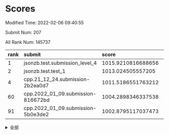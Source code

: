 # Scores

Modified Time: 2022-02-06 09:40:55

Submit Num: 207

All Rank Num: 145737

| rank |               submit               |       score        |       sigma        | pk_num |
| :--- | :--------------------------------- | :----------------- | :----------------- | :----- |
| 1    | jsonzb.test.submission_level_4     | 1015.9210816688656 | 0.9235173551737152 | 2816   |
| 2    | jsonzb.test.test_1                 | 1013.024505557205  | 0.8029421212558656 | 2817   |
| 4    | cpp.21_12_24.submission-2b2ea0d7   | 1011.5186551763212 | 0.7657304227884695 | 2815   |
| 60   | cpp.2022_01_09.submission-816672bd | 1004.2898346337538 | 0.7112211017960433 | 2817   |
| 91   | cpp.2022_01_09.submission-5b0e3de2 | 1002.8795117037473 | 0.7128405217287462 | 2810   |


<details>
<summary>全部</summary>

| rank |                 submit                 |       score        |       sigma        | pk_num |
| :--- | :------------------------------------- | :----------------- | :----------------- | :----- |
| 1    | jsonzb.test.submission_level_4         | 1015.9210816688656 | 0.9235173551737152 | 2816   |
| 2    | jsonzb.test.test_1                     | 1013.024505557205  | 0.8029421212558656 | 2817   |
| 3    | gobigger.level_3.submission_level_3_35 | 1011.7221862031321 | 0.7771468172375395 | 2817   |
| 4    | cpp.21_12_24.submission-2b2ea0d7       | 1011.5186551763212 | 0.7657304227884695 | 2815   |
| 5    | gobigger.level_3.submission_level_3_6  | 1011.4200503248486 | 0.7628646094793232 | 2817   |
| 6    | gobigger.level_3.submission_level_3_40 | 1011.2070062554363 | 0.7722161634615166 | 2813   |
| 7    | gobigger.level_3.submission_level_3_48 | 1011.0339580025884 | 0.7984982381866247 | 2818   |
| 8    | gobigger.level_3.submission_level_3_13 | 1011.0139146554769 | 0.7590145225926636 | 2810   |
| 9    | gobigger.level_3.submission_level_3_46 | 1010.8054464111602 | 0.7618132257569551 | 2813   |
| 10   | gobigger.level_3.submission_level_3_45 | 1010.7331086554374 | 0.770320400415413  | 2820   |
| 11   | gobigger.level_3.submission_level_3_5  | 1010.5393134381529 | 0.7680306296463734 | 2821   |
| 12   | gobigger.level_3.submission_level_3_38 | 1010.3333984858324 | 0.7651353434963202 | 2819   |
| 13   | gobigger.level_3.submission_level_3_43 | 1010.2893696089543 | 0.7547526448193517 | 2817   |
| 14   | gobigger.level_3.submission_level_3_36 | 1010.2421652432288 | 0.7801996064177457 | 2815   |
| 15   | gobigger.level_3.submission_level_3_47 | 1010.2098505905457 | 0.7418704112394849 | 2814   |
| 16   | gobigger.level_3.submission_level_3_7  | 1010.20430505505   | 0.7606690285507807 | 2815   |
| 17   | gobigger.level_3.submission_level_3_14 | 1010.1560683952029 | 0.7532543823778041 | 2813   |
| 18   | gobigger.level_3.submission_level_3_49 | 1010.1509187163639 | 0.779043817298464  | 2816   |
| 19   | gobigger.level_3.submission_level_3_8  | 1010.036368466588  | 0.7646199634483458 | 2817   |
| 20   | gobigger.level_3.submission_level_3_37 | 1009.970846490274  | 0.746312789528587  | 2815   |
| 21   | gobigger.level_3.submission_level_3_1  | 1009.9132017002312 | 0.7327833527786018 | 2807   |
| 22   | gobigger.level_3.submission_level_3_11 | 1009.9070309812249 | 0.7652299783547487 | 2818   |
| 23   | gobigger.level_3.submission_level_3_25 | 1009.8807938980402 | 0.7650224212994752 | 2818   |
| 24   | gobigger.level_3.submission_level_3_33 | 1009.8662591297226 | 0.7548288682734072 | 2815   |
| 25   | gobigger.level_3.submission_level_3_42 | 1009.8549959520857 | 0.745456304411441  | 2811   |
| 26   | gobigger.level_3.submission_level_3_21 | 1009.7576512155554 | 0.7521195355404415 | 2815   |
| 27   | gobigger.level_3.submission_level_3_16 | 1009.7369341119643 | 0.7556422852437084 | 2818   |
| 28   | gobigger.level_3.submission_level_3_19 | 1009.7362064052401 | 0.7454678623772246 | 2815   |
| 29   | gobigger.level_3.submission_level_3_39 | 1009.724087940875  | 0.7549648982894753 | 2815   |
| 30   | gobigger.level_3.submission_level_3_4  | 1009.7077564941968 | 0.7401955448422032 | 2817   |
| 31   | gobigger.level_3.submission_level_3_0  | 1009.6666763514347 | 0.744254843682986  | 2811   |
| 32   | gobigger.level_3.submission_level_3_18 | 1009.6630467124456 | 0.7397127774123287 | 2822   |
| 33   | gobigger.level_3.submission_level_3_28 | 1009.6515904265684 | 0.7692268318624086 | 2818   |
| 34   | gobigger.level_3.submission_level_3_41 | 1009.6202474374056 | 0.7510148821188747 | 2815   |
| 35   | gobigger.level_3.submission_level_3_22 | 1009.5892407460706 | 0.7648316639732514 | 2817   |
| 36   | gobigger.level_3.submission_level_3_17 | 1009.5765492208308 | 0.7423929863061622 | 2817   |
| 37   | gobigger.level_3.submission_level_3_44 | 1009.570604678924  | 0.7563648482638589 | 2814   |
| 38   | gobigger.level_3.submission_level_3_2  | 1009.5512376616872 | 0.7579699429120652 | 2817   |
| 39   | gobigger.level_3.submission_level_3_10 | 1009.5279085162294 | 0.7528139183398179 | 2818   |
| 40   | gobigger.level_3.submission_level_3_3  | 1009.4369334546489 | 0.7470716095894108 | 2818   |
| 41   | gobigger.level_3.submission_level_3_15 | 1009.4266593110889 | 0.7521490414998737 | 2818   |
| 42   | gobigger.level_3.submission_level_3_30 | 1009.4008311557454 | 0.7791586241691737 | 2814   |
| 43   | gobigger.level_3.submission_level_3_24 | 1009.3362324772078 | 0.7439966833924778 | 2810   |
| 44   | gobigger.level_3.submission_level_3_32 | 1009.2698665514756 | 0.7613146068001106 | 2813   |
| 45   | gobigger.level_3.submission_level_3_20 | 1009.2667069900023 | 0.7438353351867897 | 2821   |
| 46   | gobigger.level_3.submission_level_3_23 | 1009.0706233779256 | 0.7443876111150296 | 2812   |
| 47   | gobigger.level_3.submission_level_3_9  | 1009.061644505578  | 0.7409910435478877 | 2814   |
| 48   | gobigger.level_3.submission_level_3_12 | 1009.0114326061864 | 0.7424659350205443 | 2811   |
| 49   | gobigger.level_3.submission_level_3_29 | 1008.8371020216921 | 0.7513697188700323 | 2813   |
| 50   | gobigger.level_3.submission_level_3_27 | 1008.7230169458378 | 0.7287607998032416 | 2821   |
| 51   | gobigger.level_3.submission_level_3_31 | 1008.6721434428464 | 0.7578076445579913 | 2814   |
| 52   | gobigger.level_3.submission_level_3_26 | 1008.6525242707377 | 0.7477796418940935 | 2817   |
| 53   | gobigger.level_3.submission_level_3_34 | 1008.1066742880698 | 0.743657988993502  | 2820   |
| 54   | gobigger.level_1.submission_level_1_6  | 1005.0211541964004 | 0.7253508682042269 | 2818   |
| 55   | gobigger.level_1.submission_level_1_31 | 1004.8885159504188 | 0.7194544077420788 | 2817   |
| 56   | gobigger.level_1.submission_level_1_3  | 1004.7830153860066 | 0.7199236884495949 | 2816   |
| 57   | gobigger.level_1.submission_level_1_47 | 1004.6244395685488 | 0.7119902989940543 | 2821   |
| 58   | gobigger.level_1.submission_level_1_22 | 1004.58920195218   | 0.7239552076216246 | 2821   |
| 59   | gobigger.level_1.submission_level_1_8  | 1004.5245607572233 | 0.7158640091443603 | 2818   |
| 60   | cpp.2022_01_09.submission-816672bd     | 1004.2898346337538 | 0.7112211017960433 | 2817   |
| 61   | gobigger.level_1.submission_level_1_11 | 1004.0857842776702 | 0.7245394514472698 | 2813   |
| 62   | gobigger.level_1.submission_level_1_5  | 1004.0157317667175 | 0.7182702643328075 | 2818   |
| 63   | gobigger.level_1.submission_level_1_29 | 1003.9333041353856 | 0.7114648518024148 | 2814   |
| 64   | gobigger.level_1.submission_level_1_41 | 1003.8041346390669 | 0.7216532073205809 | 2816   |
| 65   | gobigger.level_1.submission_level_1_12 | 1003.8009053951971 | 0.7178675219836699 | 2815   |
| 66   | gobigger.level_1.submission_level_1_17 | 1003.7934136023572 | 0.7342037872394643 | 2814   |
| 67   | gobigger.level_1.submission_level_1_7  | 1003.778261793497  | 0.7124152642718422 | 2816   |
| 68   | gobigger.level_1.submission_level_1_43 | 1003.7758987850785 | 0.7272983898434224 | 2815   |
| 69   | gobigger.level_1.submission_level_1_40 | 1003.7536009421719 | 0.7234229942673137 | 2810   |
| 70   | gobigger.level_1.submission_level_1_32 | 1003.7250924745821 | 0.7105843990224403 | 2821   |
| 71   | gobigger.level_1.submission_level_1_33 | 1003.7048646132546 | 0.7181913462769357 | 2813   |
| 72   | gobigger.level_1.submission_level_1_9  | 1003.6938717587142 | 0.7193786184378509 | 2818   |
| 73   | gobigger.level_1.submission_level_1_15 | 1003.6235618780346 | 0.7064294210854244 | 2814   |
| 74   | gobigger.level_1.submission_level_1_2  | 1003.6081051343376 | 0.731541134018793  | 2818   |
| 75   | gobigger.level_1.submission_level_1_21 | 1003.5740345653544 | 0.7161232296768131 | 2818   |
| 76   | gobigger.level_1.submission_level_1_27 | 1003.5321060686487 | 0.7258550863397404 | 2813   |
| 77   | gobigger.level_1.submission_level_1_38 | 1003.5288014570272 | 0.7212914867441922 | 2814   |
| 78   | gobigger.level_1.submission_level_1_34 | 1003.5284665400586 | 0.7233389812737164 | 2816   |
| 79   | gobigger.level_1.submission_level_1_37 | 1003.510875290133  | 0.7264904519252458 | 2819   |
| 80   | gobigger.level_1.submission_level_1_44 | 1003.476440238413  | 0.7130582823912559 | 2818   |
| 81   | gobigger.level_1.submission_level_1_14 | 1003.4288909501734 | 0.722760805990205  | 2815   |
| 82   | gobigger.level_1.submission_level_1_24 | 1003.277391271207  | 0.7167176984215262 | 2815   |
| 83   | gobigger.level_1.submission_level_1_39 | 1003.2531288866869 | 0.71638501706828   | 2816   |
| 84   | gobigger.level_1.submission_level_1_26 | 1003.1931408897038 | 0.7227812550472589 | 2819   |
| 85   | gobigger.level_1.submission_level_1_1  | 1003.184414280428  | 0.7143358747024031 | 2818   |
| 86   | gobigger.level_1.submission_level_1_30 | 1003.045713966728  | 0.7125910257363481 | 2816   |
| 87   | gobigger.level_1.submission_level_1_35 | 1003.0031267253468 | 0.7089086737254331 | 2817   |
| 88   | gobigger.level_1.submission_level_1_42 | 1002.9984504040431 | 0.7165036739311689 | 2818   |
| 89   | gobigger.level_1.submission_level_1_0  | 1002.9694420875593 | 0.7079476091619595 | 2817   |
| 90   | gobigger.level_1.submission_level_1_23 | 1002.9075386322393 | 0.7107517691967963 | 2814   |
| 91   | cpp.2022_01_09.submission-5b0e3de2     | 1002.8795117037473 | 0.7128405217287462 | 2810   |
| 92   | gobigger.level_1.submission_level_1_19 | 1002.86737434736   | 0.7260403600985209 | 2812   |
| 93   | gobigger.level_1.submission_level_1_16 | 1002.8384428276012 | 0.7121738329004629 | 2818   |
| 94   | gobigger.level_1.submission_level_1_28 | 1002.6680896638803 | 0.7086245897474286 | 2818   |
| 95   | gobigger.level_1.submission_level_1_4  | 1002.3475240301053 | 0.7135995986322615 | 2814   |
| 96   | gobigger.level_1.submission_level_1_45 | 1002.3466477780739 | 0.7132267006223666 | 2812   |
| 97   | gobigger.level_1.submission_level_1_49 | 1002.3177563918168 | 0.7118098654566232 | 2822   |
| 98   | gobigger.level_1.submission_level_1_25 | 1002.3037798321246 | 0.707595408888064  | 2816   |
| 99   | gobigger.level_1.submission_level_1_18 | 1002.2809333357849 | 0.7179646952188347 | 2818   |
| 100  | gobigger.level_1.submission_level_1_46 | 1002.1787752429694 | 0.7121703874089039 | 2818   |
| 101  | gobigger.level_1.submission_level_1_13 | 1002.0380379808428 | 0.7088114854880733 | 2814   |
| 102  | gobigger.level_1.submission_level_1_20 | 1002.0119649675852 | 0.7080946133528274 | 2809   |
| 103  | gobigger.level_1.submission_level_1_10 | 1001.9768715093742 | 0.7123054873847142 | 2816   |
| 104  | gobigger.level_1.submission_level_1_48 | 1001.7923812772259 | 0.7084491643051878 | 2820   |
| 105  | gobigger.level_1.submission_level_1_36 | 1001.6131254361791 | 0.7175816268100007 | 2818   |
| 106  | gobigger.random.submission_random_48   | 997.3923125496722  | 0.7091237674725883 | 2811   |
| 107  | gobigger.random.submission_random_24   | 997.2841945263993  | 0.7192349935623122 | 2818   |
| 108  | gobigger.random.submission_random_42   | 997.2381820351534  | 0.7083803284234179 | 2820   |
| 109  | gobigger.random.submission_random_28   | 997.1945661172484  | 0.6933432816301565 | 2814   |
| 110  | gobigger.random.submission_random_25   | 996.9925089953915  | 0.7137526272109634 | 2819   |
| 111  | gobigger.random.submission_random_37   | 996.8713421916527  | 0.704308323154913  | 2812   |
| 112  | gobigger.random.submission_random_0    | 996.7118645910494  | 0.7091566594974368 | 2819   |
| 113  | gobigger.random.submission_random_46   | 996.6531595994581  | 0.7201619833226524 | 2818   |
| 114  | gobigger.random.submission_random_22   | 996.5427780633343  | 0.706286588797589  | 2819   |
| 115  | gobigger.random.submission_random_8    | 996.4423844182325  | 0.7012303851702812 | 2820   |
| 116  | gobigger.random.submission_random_44   | 996.4238834531601  | 0.7088357059237106 | 2816   |
| 117  | gobigger.random.submission_random_23   | 996.3899340938459  | 0.7122315390881307 | 2817   |
| 118  | gobigger.random.submission_random_13   | 996.3476861067692  | 0.7196550589667283 | 2816   |
| 119  | gobigger.random.submission_random_11   | 996.3448903887161  | 0.7045339582106109 | 2821   |
| 120  | gobigger.random.submission_random_32   | 996.3150141347792  | 0.6990118743235592 | 2814   |
| 121  | gobigger.random.submission_random_17   | 996.2852172277449  | 0.7139780797972045 | 2816   |
| 122  | gobigger.random.submission_random_7    | 996.2564998945834  | 0.7033772655296892 | 2819   |
| 123  | gobigger.random.submission_random_12   | 996.2416869967743  | 0.7050912669858307 | 2818   |
| 124  | gobigger.random.submission_random_18   | 996.214546551141   | 0.7072443766513037 | 2815   |
| 125  | gobigger.random.submission_random_6    | 996.2073275362991  | 0.7016737556672209 | 2822   |
| 126  | gobigger.random.submission_random_26   | 996.194256877555   | 0.714336449289751  | 2814   |
| 127  | gobigger.random.submission_random_21   | 996.0634819539889  | 0.7059084122608525 | 2810   |
| 128  | gobigger.random.submission_random_49   | 996.0528328202837  | 0.71064584413869   | 2819   |
| 129  | gobigger.random.submission_random_31   | 996.0520765755067  | 0.7074450857260665 | 2820   |
| 130  | gobigger.random.submission_random_38   | 996.0168724881371  | 0.7120384959693988 | 2816   |
| 131  | gobigger.random.submission_random_3    | 995.9695885835966  | 0.7131565437969364 | 2821   |
| 132  | gobigger.random.submission_random_5    | 995.8465867726727  | 0.7186700575975492 | 2815   |
| 133  | gobigger.random.submission_random_20   | 995.8408443832986  | 0.7036487723675442 | 2815   |
| 134  | gobigger.random.submission_random_2    | 995.7324894941725  | 0.6996032414232672 | 2820   |
| 135  | gobigger.random.submission_random_27   | 995.6772541786323  | 0.7138704763483295 | 2813   |
| 136  | gobigger.random.submission_random_45   | 995.6725610497073  | 0.7139710373689315 | 2818   |
| 137  | gobigger.random.submission_random_29   | 995.6506339343786  | 0.7112411919661183 | 2814   |
| 138  | gobigger.random.submission_random_35   | 995.6256268179733  | 0.7034767585597699 | 2817   |
| 139  | gobigger.random.submission_random_41   | 995.6213456945848  | 0.7081486820597837 | 2818   |
| 140  | gobigger.random.submission_random_40   | 995.6049466363946  | 0.7059518386211276 | 2816   |
| 141  | gobigger.random.submission_random_43   | 995.4744454595267  | 0.7212567589782953 | 2813   |
| 142  | gobigger.random.submission_random_4    | 995.4628333833995  | 0.7118846787105654 | 2816   |
| 143  | gobigger.random.submission_random_14   | 995.44180985503    | 0.7102203323513647 | 2812   |
| 144  | gobigger.random.submission_random_16   | 995.4343137959737  | 0.7212420678272079 | 2817   |
| 145  | gobigger.random.submission_random_39   | 995.3539532695733  | 0.705270965007915  | 2815   |
| 146  | gobigger.random.submission_random_47   | 995.2987235594987  | 0.7218703438707929 | 2816   |
| 147  | gobigger.random.submission_random_9    | 995.2599923635304  | 0.7225887504901929 | 2818   |
| 148  | gobigger.random.submission_random_15   | 995.1770128631091  | 0.7167067863097892 | 2817   |
| 149  | gobigger.random.submission_random_36   | 995.1623365260475  | 0.7248688780503175 | 2816   |
| 150  | gobigger.random.submission_random_19   | 995.1316259783905  | 0.7210437824649502 | 2815   |
| 151  | gobigger.random.submission_random_10   | 995.1005829014302  | 0.7166308218733519 | 2816   |
| 152  | gobigger.random.submission_random_30   | 995.088883602744   | 0.6995715027345681 | 2813   |
| 153  | gobigger.random.submission_random_34   | 994.8728930097312  | 0.7166335041928353 | 2818   |
| 154  | gobigger.random.submission_random_33   | 994.8119577262806  | 0.721447354281605  | 2816   |
| 155  | gobigger.random.submission_random_1    | 994.7886735163689  | 0.7169906657175691 | 2814   |
| 156  | gobigger.level_2.submission_level_2_12 | 994.2633039939785  | 0.7496935100865173 | 2816   |
| 157  | gobigger.level_2.submission_level_2_24 | 994.1256903559345  | 0.7412840984271346 | 2812   |
| 158  | gobigger.level_2.submission_level_2_16 | 993.859036539597   | 0.7169062406482357 | 2812   |
| 159  | gobigger.level_2.submission_level_2_23 | 993.7602981882873  | 0.7363913859826339 | 2811   |
| 160  | gobigger.level_2.submission_level_2_45 | 993.4354602702559  | 0.7262326717690819 | 2815   |
| 161  | gobigger.level_2.submission_level_2_19 | 993.3499731069672  | 0.7330319472123878 | 2818   |
| 162  | gobigger.level_2.submission_level_2_26 | 993.3389274931815  | 0.733944868309032  | 2812   |
| 163  | gobigger.level_2.submission_level_2_1  | 993.3279891954094  | 0.7233548758923815 | 2822   |
| 164  | gobigger.level_2.submission_level_2_22 | 993.2972740606317  | 0.7239660554345569 | 2817   |
| 165  | gobigger.level_2.submission_level_2_46 | 993.2091238070873  | 0.7330040944058384 | 2814   |
| 166  | gobigger.level_2.submission_level_2_4  | 993.0795321785292  | 0.7322139375648812 | 2814   |
| 167  | gobigger.level_2.submission_level_2_34 | 993.0299572503437  | 0.7281376693441799 | 2819   |
| 168  | gobigger.level_2.submission_level_2_11 | 992.9399005614885  | 0.7411422359824567 | 2813   |
| 169  | gobigger.level_2.submission_level_2_38 | 992.8135912657823  | 0.7343031752035146 | 2819   |
| 170  | gobigger.level_2.submission_level_2_13 | 992.8009279456091  | 0.7466681912584655 | 2822   |
| 171  | gobigger.level_2.submission_level_2_30 | 992.6709196411675  | 0.7480962492779459 | 2816   |
| 172  | gobigger.level_2.submission_level_2_47 | 992.4805246084833  | 0.7337679428136904 | 2817   |
| 173  | gobigger.level_2.submission_level_2_2  | 992.4578510070176  | 0.7510855146108303 | 2817   |
| 174  | gobigger.level_2.submission_level_2_44 | 992.4416540002387  | 0.7335940777336825 | 2816   |
| 175  | gobigger.level_2.submission_level_2_36 | 992.4370952372857  | 0.7310633458845602 | 2817   |
| 176  | gobigger.level_2.submission_level_2_17 | 992.3054784229224  | 0.7544143660665975 | 2820   |
| 177  | gobigger.level_2.submission_level_2_6  | 992.2110795582018  | 0.7419962646066046 | 2821   |
| 178  | gobigger.level_2.submission_level_2_27 | 992.1945536880821  | 0.7471667495281149 | 2817   |
| 179  | gobigger.level_2.submission_level_2_9  | 992.1698629488745  | 0.7308622807616529 | 2814   |
| 180  | gobigger.level_2.submission_level_2_7  | 992.1048443443964  | 0.7370394931370855 | 2814   |
| 181  | gobigger.level_2.submission_level_2_41 | 991.9926265470749  | 0.7469598415556672 | 2816   |
| 182  | gobigger.level_2.submission_level_2_42 | 991.9300820962596  | 0.7401914235887692 | 2818   |
| 183  | gobigger.level_2.submission_level_2_40 | 991.9089360766009  | 0.742372695032316  | 2820   |
| 184  | gobigger.level_2.submission_level_2_43 | 991.8602377871479  | 0.7514234985748226 | 2820   |
| 185  | gobigger.level_2.submission_level_2_37 | 991.8364415352514  | 0.762108032381799  | 2823   |
| 186  | gobigger.level_2.submission_level_2_18 | 991.6096009205252  | 0.7514838153000762 | 2814   |
| 187  | gobigger.level_2.submission_level_2_15 | 991.487019164755   | 0.7603474912464746 | 2818   |
| 188  | gobigger.level_2.submission_level_2_21 | 991.4203632668628  | 0.7545380882337285 | 2822   |
| 189  | gobigger.level_2.submission_level_2_14 | 991.2901157746397  | 0.7536427508462797 | 2818   |
| 190  | gobigger.level_2.submission_level_2_28 | 991.2867405748204  | 0.7513154890266109 | 2814   |
| 191  | gobigger.level_2.submission_level_2_10 | 991.2608948752625  | 0.7296993443129507 | 2816   |
| 192  | gobigger.level_2.submission_level_2_31 | 991.2417973960055  | 0.7472135875492122 | 2815   |
| 193  | gobigger.level_2.submission_level_2_49 | 991.2148196292162  | 0.7360514540033427 | 2816   |
| 194  | gobigger.level_2.submission_level_2_39 | 991.1924797629003  | 0.7624104746859749 | 2814   |
| 195  | gobigger.level_2.submission_level_2_32 | 991.1454331372244  | 0.7492771144921809 | 2814   |
| 196  | gobigger.level_2.submission_level_2_29 | 991.0940445076791  | 0.7660133289977078 | 2816   |
| 197  | gobigger.level_2.submission_level_2_25 | 991.0649060155787  | 0.759954389054818  | 2818   |
| 198  | gobigger.level_2.submission_level_2_20 | 991.0231551328183  | 0.7397215354019673 | 2812   |
| 199  | gobigger.level_2.submission_level_2_35 | 990.9620432230024  | 0.7508906743316259 | 2815   |
| 200  | gobigger.level_2.submission_level_2_48 | 990.8159555290089  | 0.7794503954765207 | 2816   |
| 201  | gobigger.level_2.submission_level_2_8  | 990.5917123404761  | 0.7580630297142521 | 2816   |
| 202  | gobigger.level_2.submission_level_2_0  | 990.5907879563393  | 0.7661803802072036 | 2810   |
| 203  | gobigger.level_2.submission_level_2_5  | 990.5547482707971  | 0.7710654650887818 | 2817   |
| 204  | gobigger.level_2.submission_level_2_3  | 990.5440097771477  | 0.7672150355494919 | 2820   |
| 205  | gobigger.level_2.submission_level_2_33 | 990.4833534636492  | 0.7667772797360108 | 2814   |
| 206  | gobigger.none.submission_none_0        | 976.2942039801089  | 1.429101871355137  | 2820   |
| 207  | gobigger.none.submission_none_1        | 973.9813888538465  | 1.6629585412864438 | 2819   |

</details>